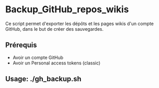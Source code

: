 # Backup_GitHub_repos_wikis
Ce script permet d'exporter les dépôts et les pages wikis d'un compte GitHub, dans le but de créer des sauvegardes.

## Prérequis
 * Avoir un compte GitHub
 * Avoir un Personal access tokens (classic)

## Usage:   ./gh_backup.sh
